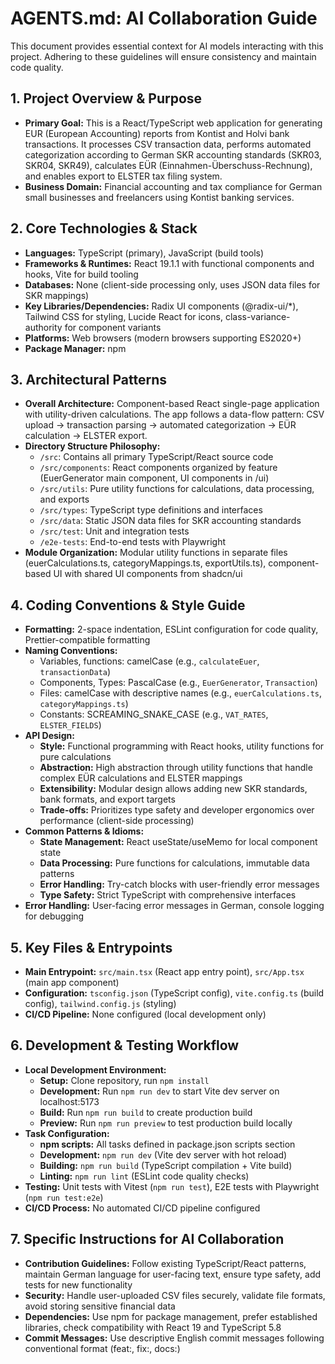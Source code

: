 # AGENTS.md: AI Collaboration Guide

This document provides essential context for AI models interacting with this project. Adhering to these guidelines will ensure consistency and maintain code quality.

## 1. Project Overview & Purpose

* **Primary Goal:** This is a React/TypeScript web application for generating EUR (European Accounting) reports from Kontist and Holvi bank transactions. It processes CSV transaction data, performs automated categorization according to German SKR accounting standards (SKR03, SKR04, SKR49), calculates EÜR (Einnahmen-Überschuss-Rechnung), and enables export to ELSTER tax filing system.
* **Business Domain:** Financial accounting and tax compliance for German small businesses and freelancers using Kontist banking services.

## 2. Core Technologies & Stack

* **Languages:** TypeScript (primary), JavaScript (build tools)
* **Frameworks & Runtimes:** React 19.1.1 with functional components and hooks, Vite for build tooling
* **Databases:** None (client-side processing only, uses JSON data files for SKR mappings)
* **Key Libraries/Dependencies:** Radix UI components (@radix-ui/*), Tailwind CSS for styling, Lucide React for icons, class-variance-authority for component variants
* **Platforms:** Web browsers (modern browsers supporting ES2020+)
* **Package Manager:** npm

## 3. Architectural Patterns

* **Overall Architecture:** Component-based React single-page application with utility-driven calculations. The app follows a data-flow pattern: CSV upload → transaction parsing → automated categorization → EÜR calculation → ELSTER export.
* **Directory Structure Philosophy:**
    * `/src`: Contains all primary TypeScript/React source code
    * `/src/components`: React components organized by feature (EuerGenerator main component, UI components in /ui)
    * `/src/utils`: Pure utility functions for calculations, data processing, and exports
    * `/src/types`: TypeScript type definitions and interfaces
    * `/src/data`: Static JSON data files for SKR accounting standards
    * `/src/test`: Unit and integration tests
    * `/e2e-tests`: End-to-end tests with Playwright
* **Module Organization:** Modular utility functions in separate files (euerCalculations.ts, categoryMappings.ts, exportUtils.ts), component-based UI with shared UI components from shadcn/ui

## 4. Coding Conventions & Style Guide

* **Formatting:** 2-space indentation, ESLint configuration for code quality, Prettier-compatible formatting
* **Naming Conventions:**
    * Variables, functions: camelCase (e.g., `calculateEuer`, `transactionData`)
    * Components, Types: PascalCase (e.g., `EuerGenerator`, `Transaction`)
    * Files: camelCase with descriptive names (e.g., `euerCalculations.ts`, `categoryMappings.ts`)
    * Constants: SCREAMING_SNAKE_CASE (e.g., `VAT_RATES`, `ELSTER_FIELDS`)
* **API Design:**
    * **Style:** Functional programming with React hooks, utility functions for pure calculations
    * **Abstraction:** High abstraction through utility functions that handle complex EÜR calculations and ELSTER mappings
    * **Extensibility:** Modular design allows adding new SKR standards, bank formats, and export targets
    * **Trade-offs:** Prioritizes type safety and developer ergonomics over performance (client-side processing)
* **Common Patterns & Idioms:**
    * **State Management:** React useState/useMemo for local component state
    * **Data Processing:** Pure functions for calculations, immutable data patterns
    * **Error Handling:** Try-catch blocks with user-friendly error messages
    * **Type Safety:** Strict TypeScript with comprehensive interfaces
* **Error Handling:** User-facing error messages in German, console logging for debugging

## 5. Key Files & Entrypoints

* **Main Entrypoint:** `src/main.tsx` (React app entry point), `src/App.tsx` (main app component)
* **Configuration:** `tsconfig.json` (TypeScript config), `vite.config.ts` (build config), `tailwind.config.js` (styling)
* **CI/CD Pipeline:** None configured (local development only)

## 6. Development & Testing Workflow

* **Local Development Environment:**
    * **Setup:** Clone repository, run `npm install`
    * **Development:** Run `npm run dev` to start Vite dev server on localhost:5173
    * **Build:** Run `npm run build` to create production build
    * **Preview:** Run `npm run preview` to test production build locally
* **Task Configuration:**
    * **npm scripts:** All tasks defined in package.json scripts section
    * **Development:** `npm run dev` (Vite dev server with hot reload)
    * **Building:** `npm run build` (TypeScript compilation + Vite build)
    * **Linting:** `npm run lint` (ESLint code quality checks)
* **Testing:** Unit tests with Vitest (`npm run test`), E2E tests with Playwright (`npm run test:e2e`)
* **CI/CD Process:** No automated CI/CD pipeline configured

## 7. Specific Instructions for AI Collaboration

* **Contribution Guidelines:** Follow existing TypeScript/React patterns, maintain German language for user-facing text, ensure type safety, add tests for new functionality
* **Security:** Handle user-uploaded CSV files securely, validate file formats, avoid storing sensitive financial data
* **Dependencies:** Use npm for package management, prefer established libraries, check compatibility with React 19 and TypeScript 5.8
* **Commit Messages:** Use descriptive English commit messages following conventional format (feat:, fix:, docs:)